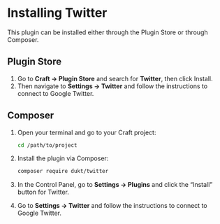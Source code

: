 # Installing Twitter

This plugin can be installed either through the Plugin Store or through Composer.

## Plugin Store

1. Go to **Craft → Plugin Store** and search for **Twitter**, then click Install.
2. Then navigate to **Settings → Twitter** and follow the instructions to connect to Google Twitter.

## Composer

1. Open your terminal and go to your Craft project:
    ```bash
    cd /path/to/project
    ```

2. Install the plugin via Composer:
    ```bash
    composer require dukt/twitter
    ```

3. In the Control Panel, go to **Settings → Plugins** and click the “Install” button for Twitter.

4. Go to **Settings → Twitter** and follow the instructions to connect to Google Twitter.
